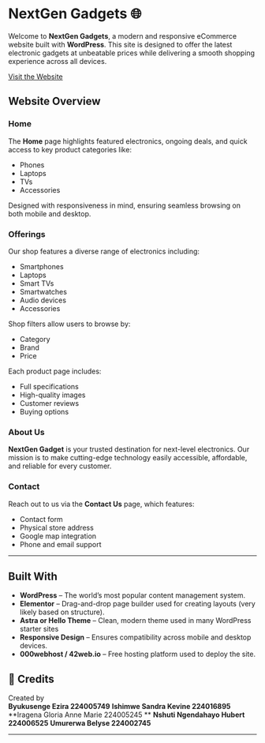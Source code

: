 # NextGen Gadgets 🌐

Welcome to **NextGen Gadgets**, a modern and responsive eCommerce website built with **WordPress**. This site is designed to offer the latest electronic gadgets at unbeatable prices while delivering a smooth shopping experience across all devices.

[Visit the Website](https://my-blog2025.42web.io)

##  Website Overview

###  Home
The **Home** page highlights featured electronics, ongoing deals, and quick access to key product categories like:
- Phones
- Laptops
- TVs
- Accessories

Designed with responsiveness in mind, ensuring seamless browsing on both mobile and desktop.

### Offerings
Our shop features a diverse range of electronics including:
- Smartphones
- Laptops
- Smart TVs
- Smartwatches
- Audio devices
- Accessories

 Shop filters allow users to browse by:
- Category
- Brand
- Price

Each product page includes:
- Full specifications
- High-quality images
- Customer reviews
- Buying options

###  About Us
**NextGen Gadget** is your trusted destination for next-level electronics. Our mission is to make cutting-edge technology easily accessible, affordable, and reliable for every customer.

###  Contact
Reach out to us via the **Contact Us** page, which features:
- Contact form
- Physical store address
- Google map integration
- Phone and email support

---

## Built With

- **WordPress** – The world’s most popular content management system.
- **Elementor** – Drag-and-drop page builder used for creating layouts (very likely based on structure).
- **Astra or Hello Theme** – Clean, modern theme used in many WordPress starter sites 
- **Responsive Design** – Ensures compatibility across mobile and desktop devices.
- **000webhost / 42web.io** – Free hosting platform used to deploy the site.


## 🙌 Credits

Created by      
  **Byukusenge Ezira	224005749**
		**Ishimwe Sandra Kevine	224016895**
		**Iragena Gloria Anne Marie	    224005245 **
		**Nshuti Ngendahayo Hubert	     224006525**
		**Umurerwa Belyse	224002745**

---

